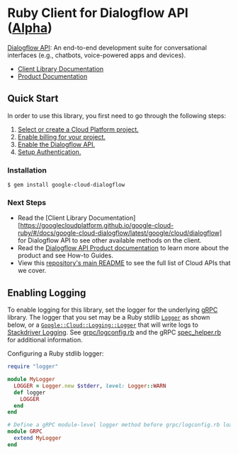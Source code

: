 # Ruby Client for Dialogflow API ([Alpha](https://github.com/GoogleCloudPlatform/google-cloud-ruby#versioning))

[Dialogflow API][Product Documentation]:
An end-to-end development suite for conversational interfaces (e.g.,
chatbots, voice-powered apps and devices).
- [Client Library Documentation][]
- [Product Documentation][]

## Quick Start
In order to use this library, you first need to go through the following
steps:

1. [Select or create a Cloud Platform project.](https://console.cloud.google.com/project)
2. [Enable billing for your project.](https://cloud.google.com/billing/docs/how-to/modify-project#enable_billing_for_a_project)
3. [Enable the Dialogflow API.](https://console.cloud.google.com/apis/library/dialogflow.googleapis.com)
4. [Setup Authentication.](https://googlecloudplatform.github.io/google-cloud-ruby/#/docs/google-cloud/master/guides/authentication)

### Installation
```
$ gem install google-cloud-dialogflow
```

### Next Steps
- Read the [Client Library Documentation][https://googlecloudplatform.github.io/google-cloud-ruby/#/docs/google-cloud-dialogflow/latest/google/cloud/dialogflow] for Dialogflow API
  to see other available methods on the client.
- Read the [Dialogflow API Product documentation][Product Documentation]
  to learn more about the product and see How-to Guides.
- View this [repository's main README](https://github.com/GoogleCloudPlatform/google-cloud-ruby/blob/master/README.md)
  to see the full list of Cloud APIs that we cover.

## Enabling Logging

To enable logging for this library, set the logger for the underlying [gRPC](https://github.com/grpc/grpc/tree/master/src/ruby) library. The logger that you set may be a Ruby stdlib [`Logger`](https://ruby-doc.org/stdlib-2.5.0/libdoc/logger/rdoc/Logger.html) as shown below, or a [`Google::Cloud::Logging::Logger`](https://googlecloudplatform.github.io/google-cloud-ruby/#/docs/google-cloud-logging/latest/google/cloud/logging/logger) that will write logs to [Stackdriver Logging](https://cloud.google.com/logging/). See [grpc/logconfig.rb](https://github.com/grpc/grpc/blob/master/src/ruby/lib/grpc/logconfig.rb) and the gRPC [spec_helper.rb](https://github.com/grpc/grpc/blob/master/src/ruby/spec/spec_helper.rb) for additional information.

Configuring a Ruby stdlib logger:

```ruby
require "logger"

module MyLogger
  LOGGER = Logger.new $stderr, level: Logger::WARN
  def logger
    LOGGER
  end
end

# Define a gRPC module-level logger method before grpc/logconfig.rb loads.
module GRPC
  extend MyLogger
end
```

[Client Library Documentation]: https://googlecloudplatform.github.io/google-cloud-ruby/#/docs/google-cloud-dialogflow/latest/google/cloud/dialogflow/v2
[Product Documentation]: https://cloud.google.com/dialogflow
